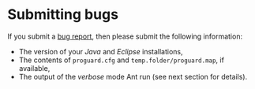 # Submitting bugs #

If you submit a [bug report](http://code.google.com/p/obfuscate4e/issues/list), then please submit the following information:

  * The version of your _Java_ and _Eclipse_ installations,
  * The contents of `proguard.cfg` and `temp.folder/proguard.map`, if available,
  * The output of the _verbose_ mode Ant run (see next section for details).
